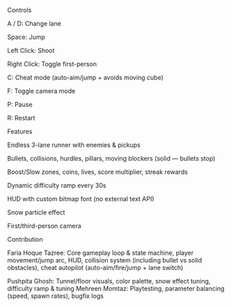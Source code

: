 Controls

A / D: Change lane

Space: Jump

Left Click: Shoot

Right Click: Toggle first-person

C: Cheat mode (auto-aim/jump + avoids moving cube)

F: Toggle camera mode

P: Pause

R: Restart

Features

Endless 3-lane runner with enemies & pickups

Bullets, collisions, hurdles, pillars, moving blockers (solid — bullets stop)

Boost/Slow zones, coins, lives, score multiplier, streak rewards

Dynamic difficulty ramp every 30s

HUD with custom bitmap font (no external text API)

Snow particle effect

First/third-person camera

Contribution

Faria Hoque Tazree: Core gameplay loop & state machine, player movement/jump arc, HUD, collision system (including bullet vs solid obstacles), cheat autopilot (auto-aim/fire/jump + lane switch)

Pushpita Ghosh: Tunnel/floor visuals, color palette, snow effect tuning, difficulty ramp & tuning
Mehreen Momtaz: Playtesting, parameter balancing (speed, spawn rates), bugfix logs
